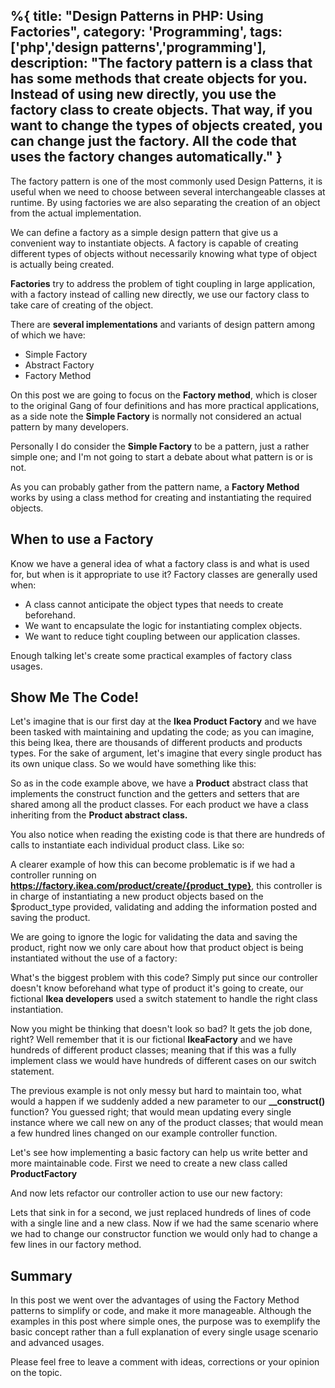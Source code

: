 %{
title: "Design Patterns in PHP: Using Factories",
category: 'Programming',
tags: ['php','design patterns','programming'],
description: "The factory pattern is a class that has some methods that create objects for you. Instead of using new directly, you use the factory class to create objects. That way, if you want to change the types of objects created, you can change just the factory. All the code that uses the factory changes automatically."
}
---

The factory pattern is one of the most commonly used Design Patterns, it is useful when we need to choose between several interchangeable classes at runtime. By using factories we are also separating the creation of an object from the actual implementation.

We can define a factory as a simple design pattern that give us a convenient way to instantiate objects. A factory is capable of creating different types of objects without necessarily knowing what type of object is actually being created.

**Factories** try to address the problem of tight coupling in large application, with a factory instead of calling new directly, we use our factory class to take care of creating of the object.

There are **several implementations** and variants of design pattern among of which we have:

- Simple Factory
- Abstract Factory
- Factory Method

On this post we are going to focus on the **Factory method**, which is closer to the original Gang of four definitions and has more practical applications, as a side note the **Simple Factory** is normally not considered an actual pattern by many developers.

Personally I do consider the **Simple Factory** to be a pattern, just a rather simple one; and I'm not going to start a debate about what pattern is or is not.

As you can probably gather from the pattern name, a **Factory Method** works by using a class method for creating and instantiating the required objects.

## When to use a Factory

Know we have a general idea of what a factory class is and what is used for, but when is it appropriate to use it? Factory classes are generally used when:

- A class cannot anticipate the object types that needs to create beforehand.
- We want to encapsulate the logic for instantiating complex objects.
- We want to reduce tight coupling between our application classes.

Enough talking let's create some practical examples of factory class usages.

## Show Me The Code!

Let's imagine that is our first day at the **Ikea Product Factory** and we have been tasked with maintaining and updating the code; as you can imagine, this being Ikea, there are thousands of different products and products types. For the sake of argument, let's imagine that every single product has its own unique class. So we would have something like this:

<script src="https://gist.github.com/amacgregor/8506593.js"></script>

So as in the code example above, we have a **Product** abstract class that implements the construct function and the getters and setters that are shared among all the product classes. For each product we have a class inheriting from the **Product abstract class.**

You also notice when reading the existing code is that there are hundreds of calls to instantiate each individual product class. Like so:

<script src="https://gist.github.com/amacgregor/8506877.js"></script>

A clearer example of how this can become problematic is if we had a controller running on **https://factory.ikea.com/product/create/{product_type}**, this controller is in charge of instantiating a new product objects based on the $product_type provided, validating and adding the information posted and saving the product.

We are going to ignore the logic for validating the data and saving the product, right now we only care about how that product object is being instantiated without the use of a factory:

<script src="https://gist.github.com/amacgregor/8507273/ce8353737d091d4a25fd807ce5ca699bb264ae97.js"></script>

What's the biggest problem with this code? Simply put since our controller doesn't know beforehand what type of product it's going to create, our fictional **Ikea developers** used a switch statement to handle the right class instantiation.

Now you might be thinking that doesn't look so bad? It gets the job done, right? Well remember that it is our fictional **IkeaFactory** and we have hundreds of different product classes; meaning that if this was a fully implement class we would have hundreds of different cases on our switch statement.

The previous example is not only messy but hard to maintain too, what would a happen if we suddenly added a new parameter to our **\_\_construct()** function? You guessed right; that would mean updating every single instance where we call new on any of the product classes; that would mean a few hundred lines changed on our example controller function.

Let's see how implementing a basic factory can help us write better and more maintainable code. First we need to create a new class called **ProductFactory**

<script src="https://gist.github.com/amacgregor/8507938.js"></script>

And now lets refactor our controller action to use our new factory:

<script src="https://gist.github.com/amacgregor/8507273/a1d7341078c7692ad71d7609ece52eaee81faa0e.js"></script>

Lets that sink in for a second, we just replaced hundreds of lines of code with a single line and a new class. Now if we had the same scenario where we had to change our constructor function we would only had to change a few lines in our factory method.

## Summary

In this post we went over the advantages of using the Factory Method patterns to simplify or code, and make it more manageable. Although the examples in this post where simple ones, the purpose was to exemplify the basic concept rather than a full explanation of every single usage scenario and advanced usages.

Please feel free to leave a comment with ideas, corrections or your opinion on the topic.
